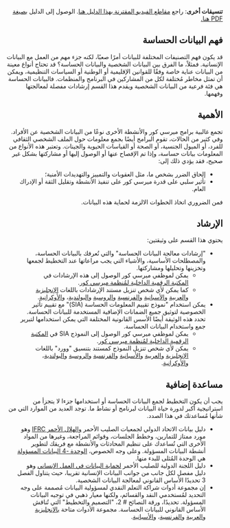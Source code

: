 <div dir=rtl>

**تنسيقات أخرى**: راجع [مقاطع الفيديو المقترنة بهذا الدليل هنا](https://youtu.be/RrHIw10VW4I). الوصول إلى الدليل [بصيغة PDF هنا.](https://dldocs.mercycorps.org/DPPSensitiveDataGuideAR.pdf)

## فهم البيانات الحساسة
قد يكون فهم التصنيفات المختلفة للبيانات أمرًا صعبًا، لكنه جزء مهم من العمل مع البيانات الإنسانية. فمثلاً، ما الفرق بين البيانات الشخصية والبيانات الحساسة؟ قد تحتاج أنواع معينة من البيانات عناية خاصة وفقًا للقوانين الإقليمية أو الوطنية أو السياسات التنظيمية، ويمكن أن تمثل مخاطر مُختلفة لكل من المشاركين في البرنامج والمنظمات. فالبيانات الحساسة هي فئة فرعية من البيانات الشخصية ويقدم هذا القسم إرشادات مفصلة لمعالجتها وفهمها.  

## الأهمية
تجمع غالبية برامج ميرسي كور والأنشطة الأخرى نوعًا من البيانات الشخصية عن الأفراد. وفي كثير من الحالات، تقوم البرامج أيضًا بجمع معلومات حول الملف الشخصي الثقافي للفرد، أو الميول الجنسية، أو الصحة أو القياسات الحيوية والجينات. وتعتبر هذه الأنواع من المعلومات بيانات حساسة، وإذا تم الإفصاح عنها أو الوصول إليها أو مشاركتها بشكل غير صحيح، فقد يؤدي ذلك إلى:
-   إلحاق الضرر بشخص ما، مثل العقوبات والتمييز والتهديدات الأمنية؛
-  تأثير سلبي على قدرة ميرسي كور على تنفيذ الأنشطة وتقليل الثقة أو الإدراك العام.

فمن الضروري اتخاذ الخطوات الالزمة لحماية هذه البيانات.

## الإرشاد
يحتوي هذا القسم على وثيقتين:
- "إرشادات معالجة البيانات الحساسة" والتي تُعرفك بالبيانات الحساسة، والمصطلحات الأساسية، والأشياء التي يجب مراعاتها عند التخطيط لجمعها وتخزينها وتحليلها ومشاركتها.
   -  يمكن لموظفي ميرسي كور الوصول إلى هذه الإرشادات في [المكتبة الرقمية الداخلية لمُنظمة ميرسي كور](https://library.mercycorps.org/record/39241).
   -   كما يمكن لأي شخص تنزيل مستند الإرشادات باللغات [الإنجليزية](https://dldocs.mercycorps.org/SensitiveDataProcessingGuidance.pdf) و[العربية](https://dldocs.mercycorps.org/SensitiveDataGuidance-AR.pdf) و[الأسبانية](https://dldocs.mercycorps.org/SensitiveDataGuidance-ES.pdf) و[الفرنسية](https://dldocs.mercycorps.org/SensitiveDataGuidance-FR.pdf) و[الروسية](https://dldocs.mercycorps.org/SensitiveDataGuidance-RU.pdf) و[البولندية](http://dldocs.mercycorps.org/SensitiveDataProcessingGuidancePL.pdf)، و[الأوكرانية](http://dldocs.mercycorps.org/SensitiveDataProcessingGuidanceUA.pdf).
- يمكن استخدام "نموذج تقييم المعلومات الحساسة (SIA)" مع تقييم تأثير الخصوصية لتوثيق جميع الضمانات الإضافية المستخدمة للبيانات الحساسة. تحدد هذه الوثيقة أيضًا الأسس القانونية المختلفة التي يمكن استخدامها لتبرير جمع واستخدام البيانات الحساسة.
  -  يمكن لموظفي ميرسي كور الوصول إلى النموذج SIA في [المكتبة الرقمية الداخلية لمُنظمة ميرسي كور](https://library.mercycorps.org/record/39245).
  -   يمكن لأي شخص تنزيل النموذج كمستند بتنسيق "وورد" باللغات [الإنجليزية](http://dldocs.mercycorps.org/SensitiveInformationAssessmentTemplate.docx) و[العربية](http://dldocs.mercycorps.org/SensitiveInformationAssessmentTemplate-AR.docx) و[الأسبانية](http://dldocs.mercycorps.org/SensitiveInformationAssessmentTemplate-ES.docx) و[الفرنسية](http://dldocs.mercycorps.org/SensitiveInformationAssessmentTemplate-FR.docx) و[الروسية](http://dldocs.mercycorps.org/SensitiveInformationAssessmentTemplate-RU.docx) و[البولندية](http://dldocs.mercycorps.org/SensitiveInformationAssessmentTemplatePL.docx)، و[الأوكرانية](http://dldocs.mercycorps.org/SensitiveInformationAssessmentTemplateUA.docx).

## مساعدة إضافية
يجب أن يكون التخطيط لجمع البيانات الحساسة أو استخدامها جزءا لا يتجزأ من استراتيجية أكبر لدورة حياة البيانات لبرنامج أو نشاط ما. توجد العديد من الموارد التي من شأنها مُساعدتك في هذا الصدد.
- دليل بيانات الاتحاد الدولي لجمعيات الصليب الأحمر [والهلال الأحمر IFRC](https://preparecenter.org/toolkit/data-playbook-toolkit/) وهو مورد ممتاز للتمارين، وخطط الجلسات، وقوائم المراجعة، وغيرها من المواد الأخرى التي تُساعدك على تنظيم المحادثات والأنشطة مع فريقك لتطوير أنشطة البيانات المسؤولة. وعلى وجه الخصوص، [الوحدة -4  البيانات المسؤولة](https://preparecenter.org/responsible-data-data-playbook-beta/) هي الوحدة المُثلى للبدء منها.      
- دليل اللجنة الدولية للصليب الأحمر [لحماية البيانات في العمل الإنساني](https://www.icrc.org/en/data-protection-humanitarian-action-handbook) وهو دليل مفصل لكل جانب من جوانب البيانات الإنسانية تقريبا، حيث يتناول الفصل 3 تحديدًا الأساس القانوني لمعالجة البيانات الشخصية.
- إن مجموعة أدوات شراكة التعلم النقدي لمسؤولية البيانات مُصممة على وجه التحديد لمُستخدمي النقد والقسائم، ولكنها معيار ذهبي في توجيه البيانات المسؤولة. تحديدًا، ورقة النصائح # 2، "التصميم والتخطيط" التي تُناقش الأساس القانوني للبيانات الحساسة. مجموعة الأدوات متاحة [بالإنجليزية](https://www.calpnetwork.org/wp-content/uploads/2021/03/Data-Responsibility-Toolkit_A-guide-for-Cash-and-Voucher-Practitioners.pdf) و[العربية](https://www.calpnetwork.org/ar/publication/data-responsibility-toolkit-a-guide-for-cva-practitioners/) و[الفرنسية](https://www.calpnetwork.org/fr/publication/data-responsibility-toolkit-a-guide-for-cva-practitioners/)، و[الأسبانية](https://www.calpnetwork.org/es/publication/data-responsibility-toolkit-a-guide-for-cva-practitioners/).  
